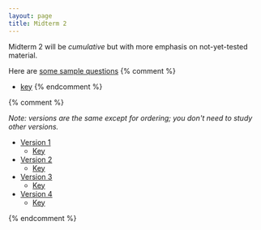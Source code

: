 ```yaml
---
layout: page
title: Midterm 2
---
```


Midterm 2 will be _cumulative_ but with more emphasis on not-yet-tested material.

Here are [some sample questions](materials/old2.test.pdf)
{% comment %} 
* [key](materials/old2.key.pdf)
{% endcomment %} 

{% comment %} 

_Note: versions are the same except for ordering; you don't need to study other versions._

* [Version 1](/tests/midterm1.1.test.pdf)
	* [Key](/tests/midterm1.1.key.pdf)
* [Version 2](/tests/midterm1.2.test.pdf)
	* [Key](/tests/midterm1.2.key.pdf)
* [Version 3](/tests/midterm1.3.test.pdf)
	* [Key](/tests/midterm1.3.key.pdf)
* [Version 4](/tests/midterm1.4.test.pdf)
	* [Key](/tests/midterm1.4.key.pdf)

{% endcomment %} 
